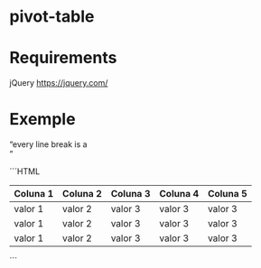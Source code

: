 # pivot-table

# Requirements

jQuery https://jquery.com/

# Exemple

“every line break is a <br />” 

´´´HTML
<!DOCTYPE html>
<html>
<head>
	<meta name="viewport" content="width=device-width, initial-scale=1">
	<script type="text/javascript" src="jquery-3.2.1.js"></script>
	<script type="text/javascript" src="pivot-table.js"></script>
</head>
<body>	
<div class="w3-row w3-margin">
	<div class="w3-col">
		<table class="pv-pivot-table">
			<thead>
				<tr>
					<th>Coluna 1</th>
					<th>Coluna 2</th>
					<th>Coluna 3</th>
					<th>Coluna 4</th>
					<th>Coluna 5</th>
				</tr>
			</thead>
				<tr>
					<td>valor 1</td>
					<td>valor 2</td>
					<td>valor 3</td>
					<td>valor 3</td>
					<td>valor 3</td>
				</tr>
				<tr>
					<td>valor 1</td>
					<td>valor 2</td>
					<td>valor 3</td>
					<td>valor 3</td>
					<td>valor 3</td>
				</tr>
				<tr>
					<td>valor 1</td>
					<td>valor 2</td>
					<td>valor 3</td>
					<td>valor 3</td>
					<td>valor 3</td>
				</tr>
		</table>
		</div>
	</div>
</body>
</html>
´´´
